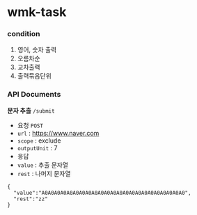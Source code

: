 # wmk-task

### condition
1. 영어, 숫자 출력
2. 오름차순
3. 교차출력
4. 출력묶음단위

### API Documents

**문자 추출** `/submit` 
- 요청 `POST`
 - `url` : https://www.naver.com
 - `scope` : exclude
 - `outputUnit` : 7  
- 응답
 - `value` : 추출 문자열
 - `rest` : 나머지 문자열
```
{
  "value":"A0A0A0A0A0A0A0A0A0A0A0A0A0A0A0A0A0A0A0A0A0A0A0",
  "rest":"zz"
}
```


